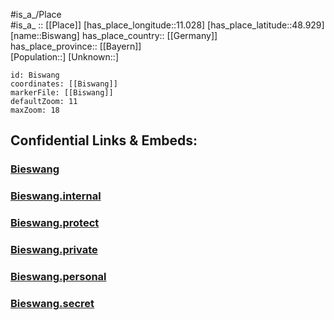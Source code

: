 ﻿---
location: [48.929,11.028] 
mapmarker: city 
mapzoom: [7,18] 
type: City
tags:
- geo/City


SpocWebEntityId: 29206
isDeleted: false
confidential: public

---
#is_a_/Place  
#is_a_ :: [[Place]] 
[has_place_longitude::11.028] 
[has_place_latitude::48.929] 
[name::Biswang] 
has_place_country:: [[Germany]]  
has_place_province:: [[Bayern]]  
[Population::] 
[Unknown::] 


```leaflet
id: Biswang
coordinates: [[Biswang]] 
markerFile: [[Biswang]] 
defaultZoom: 11 
maxZoom: 18
```


## Confidential Links & Embeds: 

### [Bieswang](/_public/Earth/Continent/Europe/Europe~Central/Germany/Germany~West/Bayern/counties~Bayern/Weißenburg-Gunzenhausen/cities~Weißenburg-Gunzenhausen/Pappenheim/Bieswang.md) 

### [Bieswang.internal](/_internal/Earth/Continent/Europe/Europe~Central/Germany/Germany~West/Bayern/counties~Bayern/Weißenburg-Gunzenhausen/cities~Weißenburg-Gunzenhausen/Pappenheim/Bieswang.internal.md) 

### [Bieswang.protect](/_protect/Earth/Continent/Europe/Europe~Central/Germany/Germany~West/Bayern/counties~Bayern/Weißenburg-Gunzenhausen/cities~Weißenburg-Gunzenhausen/Pappenheim/Bieswang.protect.md) 

### [Bieswang.private](/_private/Earth/Continent/Europe/Europe~Central/Germany/Germany~West/Bayern/counties~Bayern/Weißenburg-Gunzenhausen/cities~Weißenburg-Gunzenhausen/Pappenheim/Bieswang.private.md) 

### [Bieswang.personal](/_personal/Earth/Continent/Europe/Europe~Central/Germany/Germany~West/Bayern/counties~Bayern/Weißenburg-Gunzenhausen/cities~Weißenburg-Gunzenhausen/Pappenheim/Bieswang.personal.md) 

### [Bieswang.secret](/_secret/Earth/Continent/Europe/Europe~Central/Germany/Germany~West/Bayern/counties~Bayern/Weißenburg-Gunzenhausen/cities~Weißenburg-Gunzenhausen/Pappenheim/Bieswang.secret.md) 
